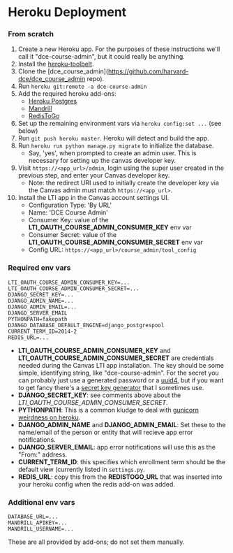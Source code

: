 # Heroku Deployment

### From scratch

1. Create a new Heroku app. For the purposes of these instructions we'll call it "dce-course-admin", but it could really be anything.
2. Install the [heroku-toolbelt](https://toolbelt.heroku.com/).
3. Clone the [dce_course_admin](https://github.com/harvard-dce/dce_course_admin repo).
4. Run `heroku git:remote -a dce-course-admin`
5. Add the required heroku add-ons: 
    * [Heroku Postgres](https://addons.heroku.com/heroku-postgresql) 
    * [Mandrill](https://addons.heroku.com/mandrill)
    * [RedisToGo](https://elements.heroku.com/addons/redistogo)
6. Set up the remaining environment vars via `heroku config:set ...` (see below)
7. Run `git push heroku master`. Heroku will detect and build the app.
8. Run `heroku run python manage.py migrate` to initialize the database. 
    * Say, 'yes', when prompted to create an admin user. This is necessary for setting up the canvas developer key.
9. Visit `https://<app_url>/admin`, login using the super user created in the previous step, and enter your Canvas developer key.
    * Note: the redirect URI used to initially create the developer key via the Canvas admin must match `https://<app_url>`.
9. Install the LTI app in the Canvas account settings UI. 
    * Configuration Type: 'By URL'
    * Name: 'DCE Course Admin'
    * Consumer Key: value of the **LTI_OAUTH_COURSE_ADMIN_CONSUMER_KEY** env var
    * Consumer Secret: value of the **LTI_OAUTH_COURSE_ADMIN_CONSUMER_SECRET** env var
    * Config URL: `https://<app_url>/course_admin/tool_config`

### Required env vars

```
LTI_OAUTH_COURSE_ADMIN_CONSUMER_KEY=...
LTI_OAUTH_COURSE_ADMIN_CONSUMER_SECRET=...
DJANGO_SECRET_KEY=...
DJANGO_ADMIN_NAME=...
DJANGO_ADMIN_EMAIL=...
DJANGO_SERVER_EMAIL
PYTHONPATH=fakepath
DJANGO_DATABASE_DEFAULT_ENGINE=django_postgrespool
CURRENT_TERM_ID=2014-2
REDIS_URL=...
```

* **LTI_OAUTH_COURSE_ADMIN_CONSUMER_KEY** and **LTI_OAUTH_COURSE_ADMIN_CONSUMER_SECRET** are credentials needed during the Canvas LTI app installation. The key should be some simple, identifying string, like "dce-course-admin". For the secret you can probably just use a generated password or a [uuid4](http://en.wikipedia.org/wiki/Universally_unique_identifier#Version_4_.28random.29), but if you want to get fancy there's a [secret key generator](http://techblog.leosoto.com/django-secretkey-generation/) that I sometimes use.
* **DJANGO_SECRET_KEY**: see comments above about the *LTI_OAUTH_COURSE_ADMIN_CONSUMER_SECRET*.
* **PYTHONPATH**: This is a common kludge to deal with [gunicorn weirdness on heroku](https://github.com/heroku/heroku-buildpack-python/wiki/Troubleshooting#no-module-named-appwsgiapp).
* **DJANGO_ADMIN_NAME** and **DJANGO_ADMIN_EMAIL**: Set these to the name/email of the person or entity that will recieve app error notifications.
* **DJANGO_SERVER_EMAIL**: app error notifications will use this as the "From:" address.
* **CURRENT_TERM_ID**: this specifies which enrollment term should be the default view (currently listed in `settings.py`.
* **REDIS_URL**: copy this from the **REDISTOGO_URL** that was inserted into your heroku config when the redis add-on was added.

### Additional env vars

```
DATABASE_URL=...
MANDRILL_APIKEY=...
MANDRILL_USERNAME=...
```

These are all provided by add-ons; do not set them manually.


